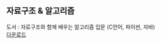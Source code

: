 ## 자료구조 & 알고리즘
도서 : 자료구조와 함께 배우는 알고리즘 입문 (C언어, 파이썬, 자바)</br>
[다운로드](https://sourceforge.net/projects/orwelldevcpp/files/Setup%20Releases/Dev-Cpp%205.3.0.3%20TDM-GCC%20x64%204.6.1%20Setup.exe/download)
